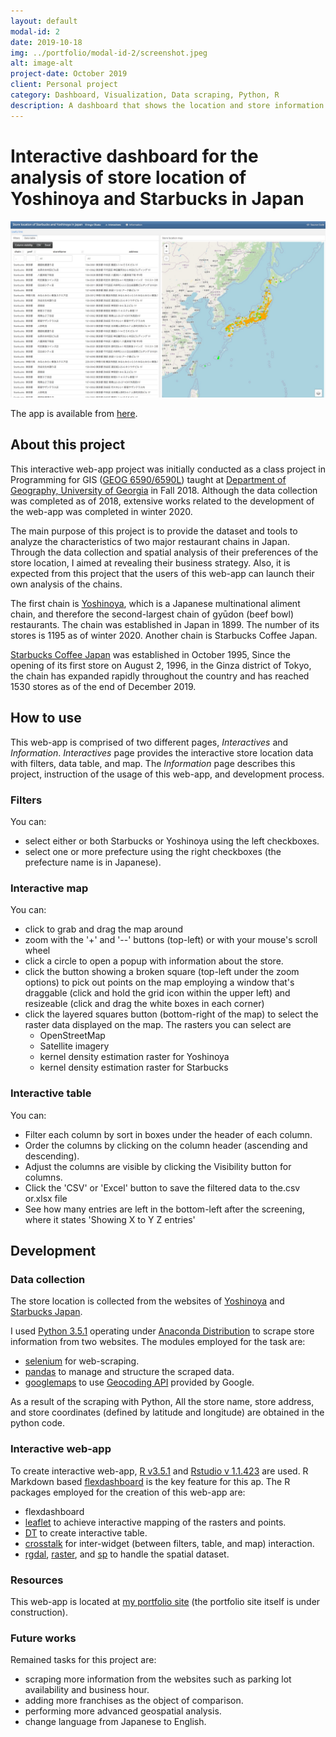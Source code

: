 ```yaml
---
layout: default
modal-id: 2
date: 2019-10-18
img: ../portfolio/modal-id-2/screenshot.jpeg
alt: image-alt
project-date: October 2019
client: Personal project
category: Dashboard, Visualization, Data scraping, Python, R
description: A dashboard that shows the location and store information of Yoshinoya and Starbucks in Japan. 
---
```


# Interactive dashboard for the analysis of store location of Yoshinoya and Starbucks in Japan

<img src="../img/portfolio/modal-id-2/screenshot.jpeg" class="img-responsive" alt="{{ post.alt }}">

The app is available from [here](../data/flexdashboard.html).

## About this project

This interactive web-app project was initially conducted as a class project in Programming for GIS ([GEOG 6590/6590L](http://bulletin.uga.edu/link.aspx?cid=GEOG4590-4590L/6590-6590L)) taught at [Department of Geography, University of Georgia](https://geography.uga.edu/) in Fall 2018. Although the data collection was completed as of 2018, extensive works related to the development of the web-app was completed in winter 2020.

The main purpose of this project is to provide the dataset and tools to analyze the characteristics of two major restaurant chains in Japan. Through the data collection and spatial analysis of their preferences of the store location, I aimed at revealing their business strategy. Also, it is expected from this project that the users of this web-app can launch their own analysis of the chains. 


The first chain is [Yoshinoya](https://www.yoshinoya.com/en/), which is a Japanese multinational aliment chain, and therefore the second-largest chain of gyūdon (beef bowl) restaurants. The chain was established in Japan in 1899. The number of its stores is 1195 as of winter 2020. Another chain is Starbucks Coffee Japan. 

[Starbucks Coffee Japan](https://www.starbucks.co.jp/en/index.html) was established in October 1995, Since the opening of its first store on August 2, 1996, in the Ginza district of Tokyo, the chain has expanded rapidly throughout the country and has reached 1530 stores as of the end of December 2019.



## How to use
This web-app is comprised of two different pages, *Interactives* and *Information*. *Interactives* page provides the interactive store location data with filters, data table, and map. The *Information* page describes this project, instruction of the usage of this web-app, and development process.

### Filters

You can:

* select either or both Starbucks or Yoshinoya using the left checkboxes.
* select one or more prefecture using the right checkboxes (the prefecture name is in Japanese).

### Interactive map

You can:

* click to grab and drag the map around
* zoom with the '+' and '--' buttons (top-left) or with your mouse's scroll wheel
* click a circle to open a popup with information about the store. 
* click the button showing a broken square (top-left under the zoom options) to pick out points on the map employing a window that's draggable (click and hold the grid icon within the upper left) and resizeable (click and drag the white boxes in each corner)
* click the layered squares button (bottom-right of the map) to select the raster data displayed on the map. The rasters you can select are
    * OpenStreetMap
    * Satellite imagery
    * kernel density estimation raster for Yoshinoya
    * kernel density estimation raster for Starbucks    

### Interactive table

You can:

* Filter each column by sort in boxes under the header of each column.
* Order the columns by clicking on the column header (ascending and descending).
* Adjust the columns are visible by clicking the Visibility button for columns.
* Click the 'CSV' or 'Excel' button to save the filtered data to the.csv or.xlsx file
* See how many entries are left in the bottom-left after the screening, where it states 'Showing X to Y Z entries'


## Development

### Data collection

The store location is collected from the websites of [Yoshinoya](https://www.yoshinoya.com/en/) and [Starbucks Japan](https://www.starbucks.co.jp/en/index.html).

I used [Python 3.5.1](https://www.python.org/downloads/release/python-351/) operating under [Anaconda Distribution](https://www.anaconda.com/distribution/) to scrape store information from two websites. The modules employed for the task are:

* [selenium](https://pypi.org/project/selenium/) for web-scraping.
* [pandas](https://pandas.pydata.org/) to manage and structure the scraped data.
* [googlemaps](https://github.com/googlemaps/google-maps-services-python) to use [Geocoding API](https://developers.google.com/maps/documentation/geocoding/start) provided by Google.

As a result of the scraping with Python, All the store name, store address, and store coordinates (defined by latitude and longitude) are obtained in the python code.

### Interactive web-app

To create interactive web-app, [R v3.5.1](https://www.r-project.org/) and [Rstudio v 1.1.423](https://rstudio.com/) are used. R Markdown based [flexdashboard](https://rmarkdown.rstudio.com/flexdashboard/) is the key feature for this ap. The R packages employed for the creation of this web-app are:

* flexdashboard
* [leaflet](https://rstudio.github.io/leaflet/) to achieve interactive mapping of the rasters and points. 
* [DT](https://rstudio.github.io/DT/) to create interactive table.
* [crosstalk](https://rstudio.github.io/crosstalk/) for inter-widget (between filters, table, and map) interaction.
* [rgdal](https://cran.r-project.org/package=rgdal), [raster](https://cran.r-project.org/package=raster/raster.pdf), and [sp](https://cran.r-project.org/package=sp/sp.pdf) to handle the spatial dataset. 

### Resources

This web-app is located at [my portfolio site](https://shingobt.github.io/data/flexdashboard.html) (the portfolio site itself is under construction). 

### Future works

Remained tasks for this project are:

* scraping more information from the websites such as parking lot availability and business hour.
* adding more franchises as the object of comparison.
* performing more advanced geospatial analysis.
* change language from Japanese to English.
